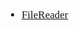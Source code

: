<span  style="font-family: Simsun,serif; font-size: 17px; ">

- [FileReader](https://developer.mozilla.org/zh-CN/docs/Web/API/FileReader/onload)

</span>